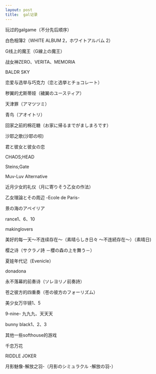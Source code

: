 ```yaml
---
layout: post
title:  gal记录
---
```



玩过的galgame（不分先后顺序）
 
白色相簿2（WHITE ALBUM 2，ホワイトアルバム 2） 

G线上的魔王（G線上の魔王）                     

战女神ZERO、VERITA、MEMORIA

BALDR SKY

恋爱与选举与巧克力（恋と选挙とチョコレート）

秽翼的尤斯蒂娅（穢翼のユースティア）

天津罪（アマツツミ）

青鸟（アオイトリ）

回家之前的棉花糖（お家に帰るまでがましまろです）

沙耶之歌(沙耶の呗)

君と彼女と彼女の恋

CHAOS;HEAD

Steins;Gate

Muv-Luv Alternative

近月少女的礼仪（月に寄りそう乙女の作法）

乙女理論とその周辺 -Ecole de Paris-

景の海のアペイリア

rance1、6、10

makinglovers

美好的每一天～不连续存在～（素晴らしき日々 ～不连続存在～）（素晴日)

樱之诗（サクラノ詩 －櫻の森の上を舞う－）

夏娃年代记（Evenicle）

donadona

永不落幕的前奏诗（ソレヨリノ前奏詩）

苍之彼方的四重奏（苍の彼方のフォーリズム）

美少女万华镜1、5

9-nine- 九九九、天天天

bunny black1、2、3

其他一些softhouse的游戏

	
千恋万花

RIDDLE JOKER

月影魅像-解放之羽-（月影のシミュラクル -解放の羽-）
